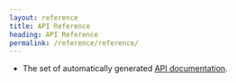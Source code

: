 ```yaml
---
layout: reference
title: API Reference
heading: API Reference
permalink: /reference/reference/
---
```


- The set of automatically generated [API documentation](/doc/api).

